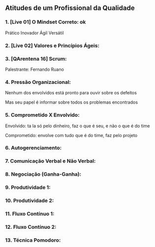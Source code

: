 
## Atitudes de um Profissional da Qualidade

### 1. [Live 01] O Mindset Correto: ok
Prático
Inovador
Ágil
Versátil

### 2. [Live 02] Valores e Princípios Ágeis:
### 3. [QArentena 16] Scrum:
Palestrante: Fernando Ruano
### 4. Pressão Organizacional:
<P>Nenhum dos envolvidos está pronto para ouvir sobre os defeitos
<P>Mas seu papel é informar sobre todos os problemas encontrados

### 5. Comprometido X Envolvido: 
<P>Envolvido: ta la só pelo dinheiro, faz o que é seu, e não o que é do time
<P>Comprometido: envolve com tudo que é do time, faz pelo projeto

### 6. Autogerenciamento: 
### 7. Comunicação Verbal e Não Verbal: 
### 8. Negociação (Ganha-Ganha): 
### 9. Produtividade 1: 
### 10. Produtividade 2:
### 11. Fluxo Contínuo 1: 
### 12. Fluxo Contínuo 2: 
### 13. Técnica Pomodoro: 
